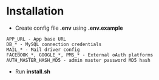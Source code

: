 # Installation

- Create config file **.env** using **.env.example**
```
APP_URL - App base URL
DB_* - MySQL connection credentials
MAIL_* - Mail driver config
FACEBOOK_*, GOOGLE_*, PMS_* - External oAuth platforms
AUTH_MASTER_HASH_MD5 - admin master password MD5 hash
```
- Run **install.sh**